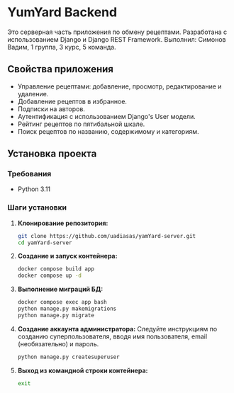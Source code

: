 # YumYard Backend

Это серверная часть приложения по обмену рецептами. Разработана с использованием Django и Django REST Framework.
Выполнил: Симонов Вадим, 1 группа, 3 курс, 5 команда.

## Свойства приложения

- Управление рецептами: добавление, просмотр, редактирование и удаление.
- Добавление рецептов в избранное.
- Подписки на авторов.
- Аутентификация с использованием Django's User модели.
- Рейтинг рецептов по пятибальной шкале.
- Поиск рецептов по названию, содержимому и категориям.

## Установка проекта

### Требования

- Python 3.11

### Шаги установки

1. **Клонирование репозитория:**

   ```bash
   git clone https://github.com/uadiasas/yamYard-server.git
   cd yamYard-server
   
2. **Создание и запуск контейнера:**

   ```bash
   docker compose build app
   docker compose up -d
   
3. **Выполнение миграций БД:**

   ```bash
   docker compose exec app bash
   python manage.py makemigrations
   python manage.py migrate
   
4. **Создание аккаунта администратора:**
Следуйте инструкциям по созданию суперпользователя, вводя имя пользователя, email (необязательно) и пароль.
   ```bash
   python manage.py createsuperuser
   
5. **Выход из командной строки контейнера:**

   ```bash
   exit

